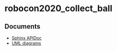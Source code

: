 # robocon2020_collect_ball

## Documents
- [Sphinx APIDoc](https://kouya17.github.io/robocon2020_collect_ball/)
- [UML diagrams](https://github.com/kouya17/robocon2020_collect_ball/blob/master/design_docs/uml_diagrams.md)